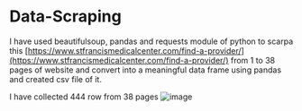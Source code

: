 # Data-Scraping

I have used beautifulsoup, pandas and requests module of python to scarpa this [https://www.stfrancismedicalcenter.com/find-a-provider/](https://www.stfrancismedicalcenter.com/find-a-provider/) from 1 to 38 pages of website and convert into a meaningful data frame using pandas and created csv file of it.





I have collected 444 row from 38 pages
![image](https://user-images.githubusercontent.com/74177655/164311601-ab024622-aa34-4a96-b33f-2ca00268e597.png)
